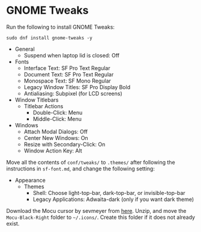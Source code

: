 # GNOME Tweaks

Run the following to install GNOME Tweaks:

```
sudo dnf install gnome-tweaks -y
```

- General
  - Suspend when laptop lid is closed: Off
- Fonts
  - Interface Text: SF Pro Text Regular
  - Document Text: SF Pro Text Regular
  - Monospace Text: SF Mono Regular
  - Legacy Window Titles: SF Pro Display Bold
  - Antialiasing: Subpixel (for LCD screens)
- Window Titlebars
  - Titlebar Actions
    - Double-Click: Menu
    - Middle-Click: Menu
- Windows
  - Attach Modal Dialogs: Off
  - Center New Windows: On
  - Resize with Secondary-Click: On
  - Window Action Key: Alt

Move all the contents of `conf/tweaks/` to `.themes/` after following the instructions in `sf-font.md`, and change the following setting:

- Appearance
  - Themes
    - Shell: Choose light-top-bar, dark-top-bar, or invisible-top-bar
    - Legacy Applications: Adwaita-dark (only if you want dark theme)    

Download the Mocu cursor by sevmeyer from [here](https://www.gnome-look.org/p/1526606). Unzip, and move the `Mocu-Black-Right` folder to `~/.icons/`. Create this folder if it does not already exist.
